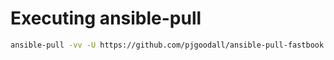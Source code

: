 # Executing ansible-pull

``` bash
ansible-pull -vv -U https://github.com/pjgoodall/ansible-pull-fastbook.git install-conda.yml
```
